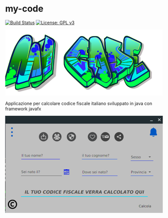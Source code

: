 # my-code
[![Build Status](https://travis-ci.org/vincenzopalazzo/my-code.svg?branch=master)](https://travis-ci.org/vincenzopalazzo/my-code) [![License: GPL v3](https://img.shields.io/badge/License-GPL%20v3-blue.svg)](https://www.gnu.org/licenses/gpl-3.0)

![ICON](https://github.com/vincenzopalazzo/my-code/blob/master/src/main/resources/icon/splashscreeMyCode.png)

Applicazione per calcolare codice fiscale italiano sviluppato in java con framework javafx

![screenshot](https://github.com/vincenzopalazzo/my-code/blob/master/screenshot/Selection_017.png)
